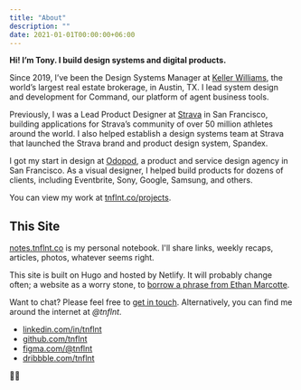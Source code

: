 ```yaml
---
title: "About"
description: ""
date: 2021-01-01T00:00:00+06:00
---
```


**Hi! I’m Tony. I build design systems and digital products.**

Since 2019, I’ve been the Design Systems Manager at [Keller Williams](https://kw.com/), the world’s largest real estate brokerage, in Austin, TX. I lead system design and development for Command, our platform of agent business tools.

Previously, I was a Lead Product Designer at [Strava](https://strava.com/) in San Francisco, building applications for Strava’s community of over 50 million athletes around the world. I also helped establish a design systems team at Strava that launched the Strava brand and product design system, Spandex.

I got my start in design at [Odopod](http://odopod.com/), a product and service design agency in San Francisco. As a visual designer, I helped build products for dozens of clients, including Eventbrite, Sony, Google, Samsung, and others.

You can view my work at [tnflnt.co/projects](https://tnflnt.co/projects).

## This Site

[notes.tnflnt.co](/) is my personal notebook. I'll share links, weekly recaps, articles, photos, whatever seems right.

This site is built on Hugo and hosted by Netlify. It will probably change often; a website as a worry stone, to [borrow a phrase from Ethan Marcotte](https://ethanmarcotte.com/wrote/let-a-website-be-a-worry-stone/).

Want to chat? Please feel free to [get in touch](mailto:hi@tnflnt.co). Alternatively, you can find me around the internet at *@tnflnt*.

- [linkedin.com/in/tnflnt](https://www.linkedin.com/in/tnflnt/)
- [github.com/tnflnt](https://github.com/tnflnt)
- [figma.com/@tnflnt](https://www.figma.com/@tnflnt)
- [dribbble.com/tnflnt](https://dribbble.com/tnflnt)

✌🏻